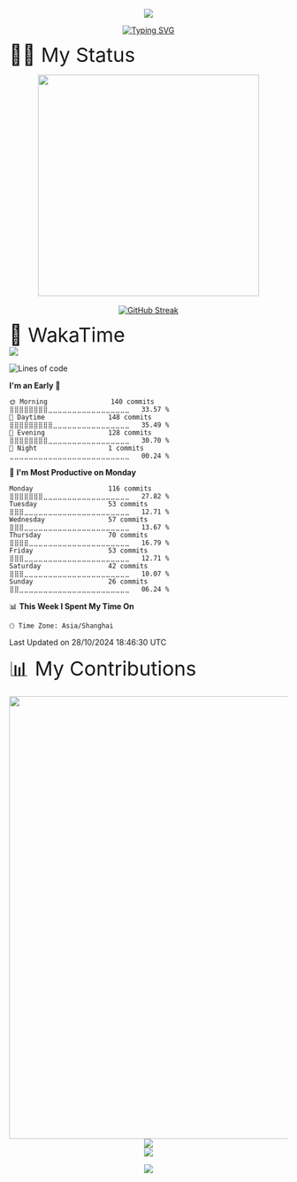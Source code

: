 <p align="center">
    <img src="https://capsule-render.vercel.app/api?type=waving&height=300&color=gradient&text=Welcome%20to%20my%20space&fontAlign=48&fontColor=0d1117&animation=fadeIn&stroke=0d1117&reversal=false&desc=Salianbooth&descAlign=61&descAlignY=38" />
</p>
<p align="center">
<a href="https://git.io/typing-svg"><img src="https://readme-typing-svg.demolab.com?font=Fira+Code&pause=1000&color=A347F7&center=false%C2%A0%E5%81%87&vCenter=false%C2%A0%E5%81%87&repeat=true%C2%A0%E7%9C%9F&random=false%C2%A0%E5%81%87&width=444&lines=Welcome+to+my+Github+profile+page!" alt="Typing SVG" /></a>
</p>

 <div style="font-size: 36px;text-align: left;">🧙‍♂️ My Status </div>
<p align="center">
    <!-- https://github.com/anuraghazra/github-readme-stats -->
  <img align="center" width="400" src="https://github-readme-stats.vercel.app/api?username=Salianbooth&theme=tokyonight" />
    <br /> <br />
   <a href="https://git.io/streak-stats"><img src="https://streak-stats.demolab.com?user=Salianbooth&theme=iceberg&hide_border=" alt="GitHub Streak" /></a>
    <br />
<!-- waka time-->
 <div style="font-size: 36px;text-align: left;">🍔 WakaTime   </div> 
<picture>
  <source
    srcset="https://github-readme-stats.vercel.app/api/wakatime?username=Salianbooth&layout=compact&text_color=f0f6fc&bg_color=00000000&hide_border=true&hide_title=true"
    media="(prefers-color-scheme: dark)"
  />
  <source
    srcset="https://github-readme-stats.vercel.app/api/wakatime?username=Salianbooth&layout=compact&text_color=1f2328&bg_color=00000000&hide_border=true&hide_title=true"
    media="(prefers-color-scheme: light), (prefers-color-scheme: no-preference)"
  />
  <img src="https://github-readme-stats.vercel.app/api/wakatime?username=Salianbooth&layout=compact&text_color=f0f6fc&bg_color=00000000&hide_border=true&hide_title=true" />
</picture>


<!--START_SECTION:waka-->
![Lines of code](https://img.shields.io/badge/From%20Hello%20World%20I%27ve%20Written-357.1%20thousand%20lines%20of%20code-blue)

**I'm an Early 🐤** 

```text
🌞 Morning                140 commits         ⣿⣿⣿⣿⣿⣿⣿⣿⣀⣀⣀⣀⣀⣀⣀⣀⣀⣀⣀⣀⣀⣀⣀⣀⣀   33.57 % 
🌆 Daytime                148 commits         ⣿⣿⣿⣿⣿⣿⣿⣿⣿⣀⣀⣀⣀⣀⣀⣀⣀⣀⣀⣀⣀⣀⣀⣀⣀   35.49 % 
🌃 Evening                128 commits         ⣿⣿⣿⣿⣿⣿⣿⣿⣀⣀⣀⣀⣀⣀⣀⣀⣀⣀⣀⣀⣀⣀⣀⣀⣀   30.70 % 
🌙 Night                  1 commits           ⣀⣀⣀⣀⣀⣀⣀⣀⣀⣀⣀⣀⣀⣀⣀⣀⣀⣀⣀⣀⣀⣀⣀⣀⣀   00.24 % 
```
📅 **I'm Most Productive on Monday** 

```text
Monday                   116 commits         ⣿⣿⣿⣿⣿⣿⣿⣀⣀⣀⣀⣀⣀⣀⣀⣀⣀⣀⣀⣀⣀⣀⣀⣀⣀   27.82 % 
Tuesday                  53 commits          ⣿⣿⣿⣀⣀⣀⣀⣀⣀⣀⣀⣀⣀⣀⣀⣀⣀⣀⣀⣀⣀⣀⣀⣀⣀   12.71 % 
Wednesday                57 commits          ⣿⣿⣿⣀⣀⣀⣀⣀⣀⣀⣀⣀⣀⣀⣀⣀⣀⣀⣀⣀⣀⣀⣀⣀⣀   13.67 % 
Thursday                 70 commits          ⣿⣿⣿⣿⣀⣀⣀⣀⣀⣀⣀⣀⣀⣀⣀⣀⣀⣀⣀⣀⣀⣀⣀⣀⣀   16.79 % 
Friday                   53 commits          ⣿⣿⣿⣀⣀⣀⣀⣀⣀⣀⣀⣀⣀⣀⣀⣀⣀⣀⣀⣀⣀⣀⣀⣀⣀   12.71 % 
Saturday                 42 commits          ⣿⣿⣿⣀⣀⣀⣀⣀⣀⣀⣀⣀⣀⣀⣀⣀⣀⣀⣀⣀⣀⣀⣀⣀⣀   10.07 % 
Sunday                   26 commits          ⣿⣿⣀⣀⣀⣀⣀⣀⣀⣀⣀⣀⣀⣀⣀⣀⣀⣀⣀⣀⣀⣀⣀⣀⣀   06.24 % 
```


📊 **This Week I Spent My Time On** 

```text
🕑︎ Time Zone: Asia/Shanghai
```


 Last Updated on 28/10/2024 18:46:30 UTC
<!--END_SECTION:waka-->

</p>
 <div style="font-size: 36px;text-align: left;">📊 My Contributions  </div> 
 <p align="center">
    <img width="800"
        src="https://github-readme-activity-graph.vercel.app/graph?username=Salianbooth&theme=github-compact&hide_border=true&area=true" />
    <br />
    <img align="center"
        src="https://github-readme-stats.vercel.app/api/top-langs/?username=Salianbooth&theme=transparent&hide_border=true&layout=donut-vertical&langs_count=6" />
    <br />
    <img align="center" src="https://skillicons.dev/icons?i=c,cpp,clion,java,py,html,css,rust,docker,linux,md,notion,matlab&theme=dark" />
</p>

<p align="center">
    <img src="https://capsule-render.vercel.app/api?type=wave&height=300&color=gradient&text=The%20end&section=footer&reversal=false&fontAlignY=64&animation=fadeIn" />
</p>
